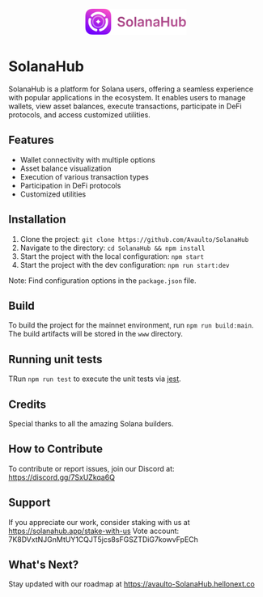 <h1 align="center">
  <br>
   <img width="200" src="https://github.com/Avaulto/SolanaHub/blob/main/src/assets/Logo-text.png?raw=true" alt="SolanaHub logo"/>
  <br>
</h1>

# SolanaHub
SolanaHub is a platform for Solana users, offering a seamless experience with popular applications in the ecosystem. It enables users to manage wallets, view asset balances, execute transactions, participate in DeFi protocols, and access customized utilities.

## Features
- Wallet connectivity with multiple options
- Asset balance visualization
- Execution of various transaction types
- Participation in DeFi protocols
- Customized utilities

## Installation
1. Clone the project: `git clone https://github.com/Avaulto/SolanaHub`
2. Navigate to the directory: `cd SolanaHub && npm install`
3. Start the project with the local configuration: `npm start`
4. Start the project with the dev configuration: `npm run start:dev`

Note: Find configuration options in the `package.json` file.

## Build
To build the project for the mainnet environment, run `npm run build:main`. The build artifacts will be stored in the `www` directory.

## Running unit tests
TRun `npm run test` to execute the unit tests via [jest](https://jestjs.io/).

## Credits
Special thanks to all the amazing Solana builders.

## How to Contribute
To contribute or report issues, join our Discord at: https://discord.gg/7SxUZkqa6Q

## Support
If you appreciate our work, consider staking with us at https://solanahub.app/stake-with-us 
Vote account: 7K8DVxtNJGnMtUY1CQJT5jcs8sFGSZTDiG7kowvFpECh

## What's Next?
Stay updated with our roadmap at https://avaulto-SolanaHub.hellonext.co
